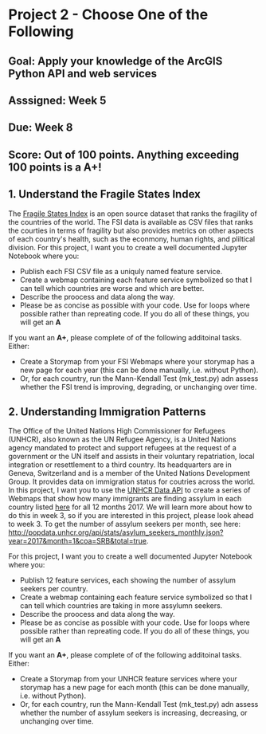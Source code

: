 # Project 2 - Choose One of the Following

## Goal: Apply your knowledge of the ArcGIS Python API and web services
## Asssigned: Week 5
## Due: Week 8
## Score: Out of 100 points. Anything exceeding 100 points is a A+!

## 1. Understand the Fragile States Index
The [Fragile States Index](http://fundforpeace.org/fsi/) is an open source dataset that ranks the fragility of the countries of the world. The FSI data is available as CSV files that ranks the courties in terms of fragility but also provides metrics on other aspects of each country's health, such as the econmony, human rights, and pliltical division. For this project, I want you to create a well documented Jupyter Notebook where you:
- Publish each FSI CSV file as a uniquly named feature service.
- Create a webmap containing each feature service symbolized so that I can tell which countries are worse and which are better.
- Describe the proocess and data along the way.
- Please be as concise as possible with your code. Use for loops where possible rather than repreating code.
 If you do all of these things, you will get an **A**
 
 If you want an **A+**, please complete of of the following additoinal tasks.
 Either:
 - Create a Storymap from your FSI Webmaps where your storymap has a new page for each year (this can be done manually, i.e. without Python).
 - Or, for each country, run the Mann-Kendall Test (mk_test.py) adn assess whether the FSI trend is improving, degrading, or unchanging over time.



## 2. Understanding Immigration Patterns
The Office of the United Nations High Commissioner for Refugees (UNHCR), also known as the UN Refugee Agency, is a United Nations agency mandated to protect and support refugees at the request of a government or the UN itself and assists in their voluntary repatriation, local integration or resettlement to a third country. Its headquarters are in Geneva, Switzerland and is a member of the United Nations Development Group. It provides data on immigration status for coutries across the world. In this project, I want you to use the [UNHCR Data API](http://popdata.unhcr.org/wiki/index52ce.html?title=API_Documentation) to create a series of Webmaps that show how many immigrants are finding assylum in each country listed [here](http://popdata.unhcr.org/api/stats/country_of_asylum.json) for all 12 months 2017. We will learn more about how to do this in week 3, so if you are interested in this project, please look ahead to week 3. To get the number of assylum seekers per month, see here: http://popdata.unhcr.org/api/stats/asylum_seekers_monthly.json?year=2017&month=1&coa=SRB&total=true.

For this project, I want you to create a well documented Jupyter Notebook where you:
- Publish 12 feature services, each showing the number of assylum seekers per country.
- Create a webmap containing each feature service symbolized so that I can tell which countries are taking in more assylumn seekers.
- Describe the proocess and data along the way.
- Please be as concise as possible with your code. Use for loops where possible rather than repreating code.
 If you do all of these things, you will get an **A**

 If you want an **A+**, please complete of of the following additoinal tasks.
 Either:
 - Create a Storymap from your UNHCR feature services where your storymap has a new page for each month (this can be done manually, i.e. without Python).
 - Or, for each country, run the Mann-Kendall Test (mk_test.py) adn assess whether the number of assylum seekers is increasing, decreasing, or unchanging over time.
